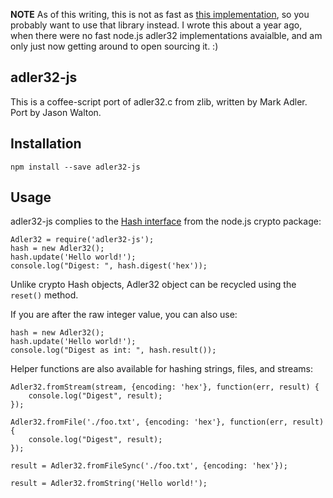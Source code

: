 **NOTE** As of this writing, this is not as fast as [this implementation](https://github.com/BlueJeansAndRain/adler32), so you probably want to use that library instead.  I wrote this
about a year ago, when there were no fast node.js adler32 implementations avaialble, and am only
just now getting around to open sourcing it.  :)

adler32-js
----------

This is a coffee-script port of adler32.c from zlib, written by Mark Adler.  Port by Jason Walton.

Installation
------------

`npm install --save adler32-js`

Usage
-----

adler32-js complies to the [Hash interface](http://nodejs.org/api/crypto.html#crypto_class_hash)
from the node.js crypto package:

```
Adler32 = require('adler32-js');
hash = new Adler32();
hash.update('Hello world!');
console.log("Digest: ", hash.digest('hex'));
```

Unlike crypto Hash objects, Adler32 object can be recycled using the `reset()` method.

If you are after the raw integer value, you can also use:

```
hash = new Adler32();
hash.update('Hello world!');
console.log("Digest as int: ", hash.result());
```

Helper functions are also available for hashing strings, files, and streams:

```
Adler32.fromStream(stream, {encoding: 'hex'}, function(err, result) {
    console.log("Digest", result);
});

Adler32.fromFile('./foo.txt', {encoding: 'hex'}, function(err, result) {
    console.log("Digest", result);
});

result = Adler32.fromFileSync('./foo.txt', {encoding: 'hex'});

result = Adler32.fromString('Hello world!');
```

